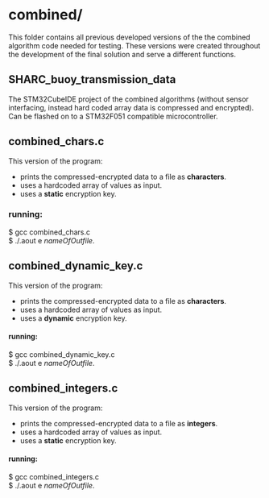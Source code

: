 # combined/
This folder contains all previous developed versions of the the combined algorithm code needed for testing. These versions were created throughout the development of the final solution and serve a different functions.

## SHARC_buoy_transmission_data
The STM32CubeIDE project of the combined algorithms (without sensor interfacing, instead hard coded array data is compressed and encrypted). Can be flashed on to a STM32F051 compatible microcontroller.

## combined_chars.c
This version of the program:
- prints the compressed-encrypted data to a file as **characters**.
- uses a hardcoded array of values as input.
- uses a **static** encryption key.

### running:
$ gcc combined_chars.c <br />
$ ./.aout e *nameOfOutfile*.

## combined_dynamic_key.c
This version of the program:
- prints the compressed-encrypted data to a file as **characters**.
- uses a hardcoded array of values as input.
- uses a **dynamic** encryption key.

#### running:
$ gcc combined_dynamic_key.c <br />
$ ./.aout e *nameOfOutfile*.

## combined_integers.c
This version of the program:
- prints the compressed-encrypted data to a file as **integers**.
- uses a hardcoded array of values as input.
- uses a **static** encryption key.

#### running:
$ gcc combined_integers.c <br />
$ ./.aout e *nameOfOutfile*.

